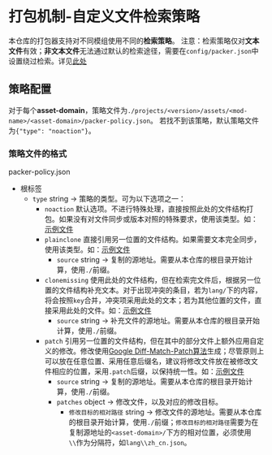 # 打包机制-自定义文件检索策略

本仓库的打包器支持对不同模组使用不同的**检索策略**。
注意：检索策略仅对**文本文件**有效；**非文本文件**无法通过默认的检索途径，需要在`config/packer.json`中设置绕过检索。详见[此处](./CONTRIBUTING.md#configpackerjson)

## 策略配置

对于每个**asset-domain**，策略文件为`./projects/<version>/assets/<mod-name>/<asset-domain>/packer-policy.json`。
若找不到该策略，默认策略文件为`{"type": "noaction"}`。

### 策略文件的格式

packer-policy.json
- 根标签
  - `type` string -> 策略的类型。可为以下选项之一：
    - `noaction` 默认选项。不进行特殊处理，直接按照此处的文件结构打包。如果没有对文件同步或版本对照的特殊要求，使用该类型。如：[示例文件](./projects/1.19/assets/0-example-nop/nop/packer-policy.json)
    - `plainclone` 直接引用另一位置的文件结构。如果需要文本完全同步，使用该类型。如：[示例文件](./projects/1.19/assets/0-example-simple-clone/clone/packer-policy.json)
      - `source` string -> 复制的源地址。需要从本仓库的根目录开始计算，使用`./`前缀。
    - `clonemissing` 使用此处的文件结构，但在检索完文件后，根据另一位置的文件结构补充文本。对于出现冲突的条目，若为`lang/`下的内容，将会按照`key`合并，冲突项采用此处的文本；若为其他位置的文件，直接采用此处的文件。如：[示例文件](./projects/1.19/assets/0-example-mixed-clone/mixed-clone/packer-policy.json)
      - `source` string -> 补充文件的源地址。需要从本仓库的根目录开始计算，使用`./`前缀。
    - `patch` 引用另一位置的文件结构，但在其中的部分文件上额外应用自定义的修改。修改使用[Google Diff-Match-Patch算法](https://github.com/google/diff-match-patch)生成；尽管原则上可以放在任意位置、采用任意后缀名，建议将修改文件放在被修改文件相应的位置，采用`.patch`后缀，以保持统一性。如：[示例文件](./projects/1.19/assets/0-example-patch/patch/packer-policy.json)
      - `source` string -> 复制的源地址。需要从本仓库的根目录开始计算，使用`./`前缀。
      - `patches` object -> 修改文件，以及对应的修改目标。
        - `修改目标的相对路径` string -> 修改文件的源地址。需要从本仓库的根目录开始计算，使用`./`前缀；`修改目标的相对路径`需要为在复制源地址的`<asset-domain>/`下方的相对位置，必须使用`\\`作为分隔符，如`lang\\zh_cn.json`。

